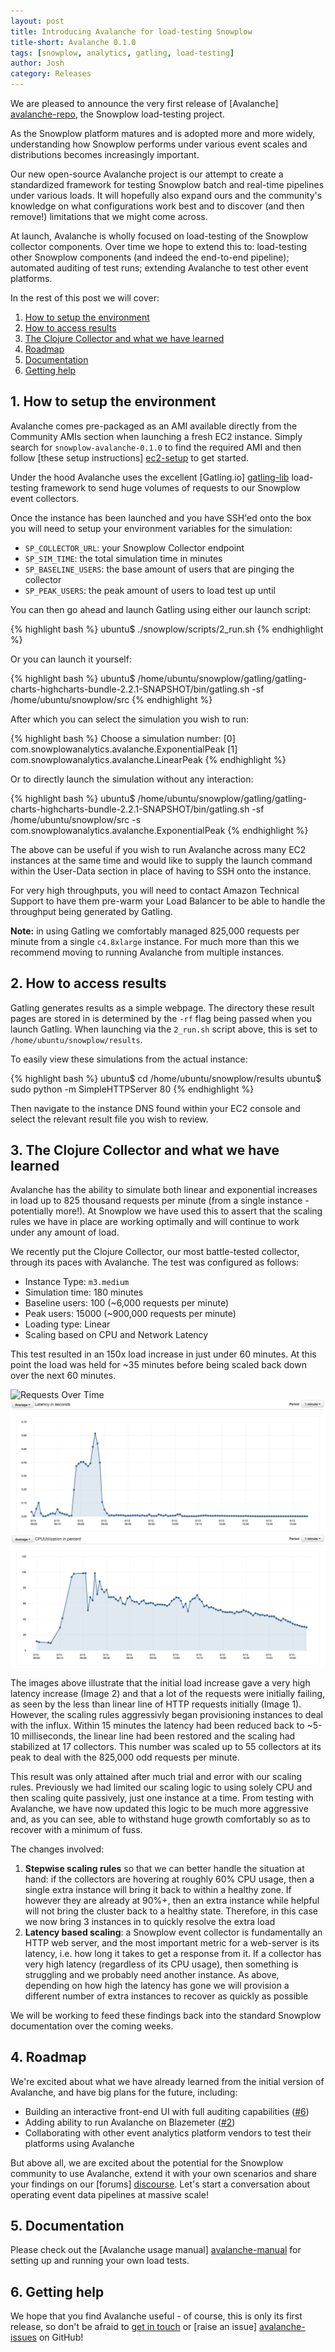 ```yaml
---
layout: post
title: Introducing Avalanche for load-testing Snowplow
title-short: Avalanche 0.1.0
tags: [snowplow, analytics, gatling, load-testing]
author: Josh
category: Releases
---
```


We are pleased to announce the very first release of [Avalanche] [avalanche-repo], the Snowplow load-testing project.

As the Snowplow platform matures and is adopted more and more widely, understanding how Snowplow performs under various event scales and distributions becomes increasingly important.

Our new open-source Avalanche project is our attempt to create a standardized framework for testing Snowplow batch and real-time pipelines under various loads. It will hopefully also expand ours and the community's knowledge on what configurations work best and to discover (and then remove!) limitations that we might come across.

At launch, Avalanche is wholly focused on load-testing of the Snowplow collector components. Over time we hope to extend this to: load-testing other Snowplow components (and indeed the end-to-end pipeline); automated auditing of test runs; extending Avalanche to test other event platforms.

In the rest of this post we will cover:

1. [How to setup the environment](/blog/2016/05/20/introducing-avalanche-for-load-testing-snowplow/#how-to-setup)
2. [How to access results](/blog/2016/05/20/introducing-avalanche-for-load-testing-snowplow/#how-to-access-results)
3. [The Clojure Collector and what we have learned](/blog/2016/05/20/introducing-avalanche-for-load-testing-snowplow/#learning)
4. [Roadmap](/blog/2016/05/20/introducing-avalanche-for-load-testing-snowplow/#roadmap)
5. [Documentation](/blog/2016/05/20/introducing-avalanche-for-load-testing-snowplow/#docs)
6. [Getting help](/blog/2016/05/20/introducing-avalanche-for-load-testing-snowplow/#help)

<!--more-->

<h2 id="how-to-setup">1. How to setup the environment</h2>

Avalanche comes pre-packaged as an AMI available directly from the Community AMIs section when launching a fresh EC2 instance. Simply search for `snowplow-avalanche-0.1.0` to find the required AMI and then follow [these setup instructions] [ec2-setup] to get started.

Under the hood Avalanche uses the excellent [Gatling.io] [gatling-lib] load-testing framework to send huge volumes of requests to our Snowplow event collectors.

Once the instance has been launched and you have SSH'ed onto the box you will need to setup your environment variables for the simulation:

* `SP_COLLECTOR_URL`: your Snowplow Collector endpoint
* `SP_SIM_TIME`: the total simulation time in minutes
* `SP_BASELINE_USERS`: the base amount of users that are pinging the collector
* `SP_PEAK_USERS`: the peak amount of users to load test up until

You can then go ahead and launch Gatling using either our launch script:

{% highlight bash %}
ubuntu$ ./snowplow/scripts/2_run.sh
{% endhighlight %}

Or you can launch it yourself:

{% highlight bash %}
ubuntu$ /home/ubuntu/snowplow/gatling/gatling-charts-highcharts-bundle-2.2.1-SNAPSHOT/bin/gatling.sh -sf /home/ubuntu/snowplow/src
{% endhighlight %}

After which you can select the simulation you wish to run:

{% highlight bash %}
Choose a simulation number:
     [0] com.snowplowanalytics.avalanche.ExponentialPeak
     [1] com.snowplowanalytics.avalanche.LinearPeak
{% endhighlight %}

Or to directly launch the simulation without any interaction:

{% highlight bash %}
ubuntu$ /home/ubuntu/snowplow/gatling/gatling-charts-highcharts-bundle-2.2.1-SNAPSHOT/bin/gatling.sh -sf /home/ubuntu/snowplow/src -s com.snowplowanalytics.avalanche.ExponentialPeak
{% endhighlight %}

The above can be useful if you wish to run Avalanche across many EC2 instances at the same time and would like to supply the launch command within the User-Data section in place of having to SSH onto the instance.

For very high throughputs, you will need to contact Amazon Technical Support to have them pre-warm your Load Balancer to be able to handle the throughput being generated by Gatling.

**Note:** in using Gatling we comfortably managed 825,000 requests per minute from a single `c4.8xlarge` instance. For much more than this we recommend moving to running Avalanche from multiple instances.

<h2 id="how-to-access-results">2. How to access results</h2>

Gatling generates results as a simple webpage. The directory these result pages are stored in is determined by the `-rf` flag being passed when you launch Gatling. When launching via the `2_run.sh` script above, this is set to `/home/ubuntu/snowplow/results`.

To easily view these simulations from the actual instance:

{% highlight bash %}
ubuntu$ cd /home/ubuntu/snowplow/results
ubuntu$ sudo python -m SimpleHTTPServer 80
{% endhighlight %}

Then navigate to the instance DNS found within your EC2 console and select the relevant result file you wish to review.

<h2 id="learning">3. The Clojure Collector and what we have learned</h2>

Avalanche has the ability to simulate both linear and exponential increases in load up to 825 thousand requests per minute (from a single instance - potentially more!). At Snowplow we have used this to assert that the scaling rules we have in place are working optimally and will continue to work under any amount of load.

We recently put the Clojure Collector, our most battle-tested collector, through its paces with Avalanche. The test was configured as follows:

* Instance Type: `m3.medium`
* Simulation time: 180 minutes
* Baseline users: 100 (~6,000 requests per minute)
* Peak users: 15000 (~900,000 requests per minute)
* Loading type: Linear
* Scaling based on CPU and Network Latency

This test resulted in an 150x load increase in just under 60 minutes. At this point the load was held for ~35 minutes before being scaled back down over the next 60 minutes.

![Requests Over Time][img1]
![Average Latency][img2]
![CPU Average][img3]

The images above illustrate that the initial load increase gave a very high latency increase (Image 2) and that a lot of the requests were initially failing, as seen by the less than linear line of HTTP requests initially (Image 1). However, the scaling rules aggressivly began provisioning instances to deal with the influx. Within 15 minutes the latency had been reduced back to ~5-10 milliseconds, the linear line had been restored and the scaling had stabilized at 17 collectors. This number was scaled up to 55 collectors at its peak to deal with the 825,000 odd requests per minute.

This result was only attained after much trial and error with our scaling rules.  Previously we had limited our scaling logic to using solely CPU and then scaling quite passively, just one instance at a time. From testing with Avalanche, we have now updated this logic to be much more aggressive and, as you can see, able to withstand huge growth comfortably so as to recover with a minimum of fuss.

The changes involved:

1. **Stepwise scaling rules** so that we can better handle the situation at hand: if the collectors are hovering at roughly 60% CPU usage, then a single extra instance will bring it back to within a healthy zone. If however they are already at 90%+, then an extra instance while helpful will not bring the cluster back to a healthy state. Therefore, in this case we now bring 3 instances in to quickly resolve the extra load
2. **Latency based scaling**: a Snowplow event collector is fundamentally an HTTP web server, and the most important metric for a web-server is its latency, i.e. how long it takes to get a response from it. If a collector has very high latency (regardless of its CPU usage), then something is struggling and we probably need another instance. As above, depending on how high the latency has gone we will provision a different number of extra instances to recover as quickly as possible

We will be working to feed these findings back into the standard Snowplow documentation over the coming weeks.

<h2 id="roadmap">4. Roadmap</h2>

We're excited about what we have already learned from the initial version of Avalanche, and have big plans for the future, including:

* Building an interactive front-end UI with full auditing capabilities ([#6][6])
* Adding ability to run Avalanche on Blazemeter ([#2][2])
* Collaborating with other event analytics platform vendors to test their platforms using Avalanche

But above all, we are excited about the potential for the Snowplow community to use Avalanche, extend it with your own scenarios and share your findings on our [forums] [discourse]. Let's start a conversation about operating event data pipelines at massive scale!

<h2 id="docs">5. Documentation</h2>

Please check out the [Avalanche usage manual] [avalanche-manual] for setting up and running your own load tests.

<h2 id="help">6. Getting help</h2>

We hope that you find Avalanche useful - of course, this is only its first release, so don't be afraid to [get in touch][talk-to-us] or [raise an issue] [avalanche-issues] on GitHub!

[gatling-lib]: http://gatling.io/docs/2.1.7/

[ec2-setup]: https://github.com/snowplow/avalanche#to-run-a-simulation-from-an-ec2-instance

[img1]: /assets/img/blog/2016/05/avalanche-requests.png
[img2]: /assets/img/blog/2016/05/avalanche-latency-1.png
[img3]: /assets/img/blog/2016/05/avalanche-cpu.png
[2]: https://github.com/snowplow/avalanche/issues/2
[6]: https://github.com/snowplow/avalanche/issues/6
[avalanche-repo]: https://github.com/snowplow/avalanche
[avalanche-issues]: https://github.com/snowplow/avalanche/issues
[avalanche-manual]: https://github.com/snowplow/avalanche/blob/master/README.md
[talk-to-us]: https://github.com/snowplow/snowplow/wiki/Talk-to-us
[discourse]: http://discourse.snowplowanalytics.com/
